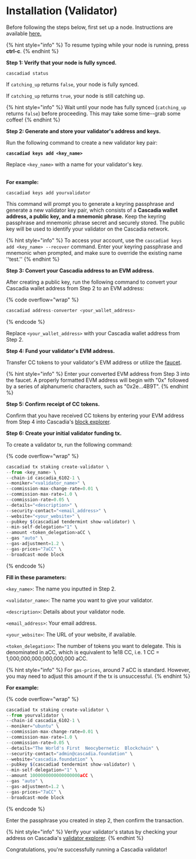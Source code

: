 # Installation (Validator)

Before following the steps below, first set up a node.  Instructions are available [here](installation-node/)[.](https://cascadia.gitbook.io/gitbook/validators/install-your-node)

{% hint style="info" %}
To resume typing while your node is running, press **ctrl-c**.
{% endhint %}



**Step 1: Verify that your node is fully synced.**

```
cascadiad status
```

If `catching_up` returns `false`, your node is fully synced.

If `catching_up` returns `true`, your node is still catching up.

{% hint style="info" %}
Wait until your node has fully synced (`catching_up` returns `false`) before proceeding.  This may take some time--grab some coffee!
{% endhint %}



**Step 2: Generate and store your validator's address and keys.**

Run the following command to create a new validator key pair:

<pre class="language-javascript"><code class="lang-javascript"><strong>cascadiad keys add &#x3C;key_name>
</strong></code></pre>

Replace `<key_name>` with a name for your validator's key.

\
**For example:**

```
cascadiad keys add yourvalidator
```

This command will prompt you to generate a keyring passphrase and generate a new validator key pair, which consists of a **Cascadia wallet address, a public key, and a mnemonic phrase.** Keep the keyring passphrase and mnemonic phrase secret and securely stored. The public key will be used to identify your validator on the Cascadia network.

{% hint style="info" %}
To access your account, use the `cascadiad keys add <key_name> --recover` command.  Enter your keyring passphrase and mnemonic when prompted, and make sure to override the existing name ''test.''
{% endhint %}



**Step 3: Convert your Cascadia address to an EVM address.**

After creating a public key, run the following command to convert your Cascadia wallet address from Step 2 to an EVM address:

{% code overflow="wrap" %}
```javascript
cascadiad address-converter <your_wallet_address>
```
{% endcode %}

Replace `<your_wallet_address>` with your Cascadia wallet address from Step 2.



**Step 4: Fund your validator's EVM address.**

Transfer CC tokens to your validator's EVM address or utilize the [faucet](https://www.cascadia.foundation/faucet). &#x20;

{% hint style="info" %}
Enter your converted EVM address from Step 3 into the faucet. A properly formatted EVM address will begin with "0x" followed by a series of alphanumeric characters, such as "0x2e...4B9T".
{% endhint %}



**Step 5: Confirm receipt of CC tokens.**

Confirm that you have received CC tokens by entering your EVM address from Step 4 into Cascadia's [block explorer](https://explorer.cascadia.foundation/).



**Step 6: Create your initial validator funding tx.**

To create a validator tx, run the following command:

{% code overflow="wrap" %}
```javascript
cascadiad tx staking create-validator \
--from <key_name> \
--chain-id cascadia_6102-1 \
--moniker="<validator_name>" \
--commission-max-change-rate=0.01 \
--commission-max-rate=1.0 \
--commission-rate=0.05 \
--details="<description>" \
--security-contact="<email_address>" \
--website="<your_website>" \
--pubkey $(cascadiad tendermint show-validator) \
--min-self-delegation="1" \
--amount <token_delegation>aCC \
--gas "auto" \
--gas-adjustment=1.2 \
--gas-prices="7aCC" \
--broadcast-mode block
```
{% endcode %}

**Fill in these parameters:**

`<key_name>`: The name you inputted in Step 2.

`<validator_name>`: The name you want to give your validator.

`<description>`: Details about your validator node.

`<email_address>`: Your email address.

`<your_website>`: The URL of your website, if available.

`<token_delegation>`: The number of tokens you want to delegate. This is denominated in aCC, which is equivalent to 1e18 CC, i.e. 1 CC = 1,000,000,000,000,000,000 aCC.

{% hint style="info" %}
For `gas-prices`, around 7 aCC is standard. However, you may need to adjust this amount if the tx is unsuccessful.
{% endhint %}

**For example:**

{% code overflow="wrap" %}
```javascript
cascadiad tx staking create-validator \
--from yourvalidator \
--chain-id cascadia_6102-1 \
--moniker="ubuntu" \
--commission-max-change-rate=0.01 \
--commission-max-rate=1.0 \
--commission-rate=0.05 \
--details="The World's First  Neocybernetic  Blockchain" \
--security-contact="admin@cascadia.foundation" \
--website="cascadia.foundation" \
--pubkey $(cascadiad tendermint show-validator) \
--min-self-delegation="1" \
--amount 1000000000000000000aCC \
--gas "auto" \
--gas-adjustment=1.2 \
--gas-prices="7aCC" \
--broadcast-mode block
```
{% endcode %}

Enter the passphrase you created in step 2, then confirm the transaction.

{% hint style="info" %}
Verify your validator's status by checking your address on Cascadia's [validator explorer](https://validator.cascadia.foundation/validators).
{% endhint %}



Congratulations, you're successfully running a Cascadia validator!
